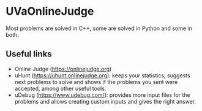 # UVaOnlineJudge
Most problems are solved in C++, some are solved in Python and some in both.

## Useful links
* Online Judge (<https://onlinejudge.org>)
* uHunt (<https://uhunt.onlinejudge.org>): keeps your statistics, suggests next problems to solve and shows if the problems you sent were accepted, among other useful tools.
* uDebug (<https://www.udebug.com/>): provides more input files for the problems and allows creating custom inputs and gives the right answer.
